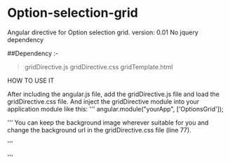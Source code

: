 Option-selection-grid
=====================

Angular directive for Option selection grid. version: 0.01
No jquery dependency

##Dependency :-
> gridDirective.js
> gridDirective.css
> gridTemplate.html

HOW TO USE IT

After including the angular.js file, add the gridDirective.js file and load the gridDirective.css file.
And inject the gridDirective module into your application module like this:
'''
    angular.module("yourApp", ['OptionsGrid']);

'''
You can keep the background image wherever suitable for you and change the background url in the gridDirective.css file (line 77).

'''
  <option-selection-grid width="1000px" height="500px" options="options"></option-selection-grid>
  
'''







